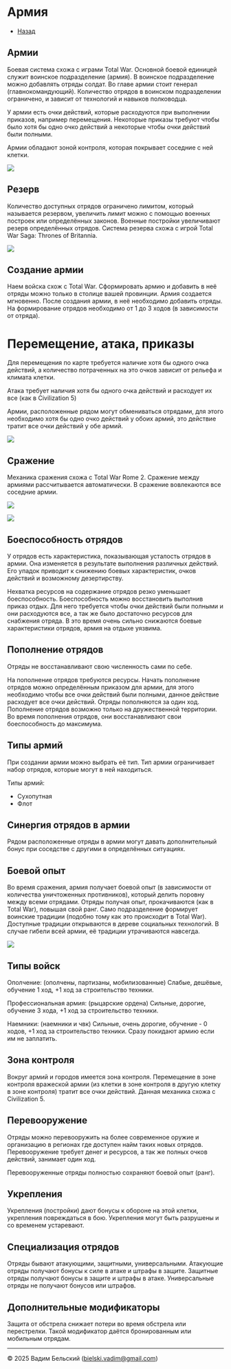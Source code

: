 # Армия

- [Назад](../README.md)

## Армии

Боевая система схожа с играми Total War. Основной боевой единицей служит воинское подразделение (армия).  В воинское подразделение можно добавлять отряды солдат. Во главе армии стоит генерал (главнокомандующий). Количество отрядов в воинском подразделении ограничено, и зависит от технологий и навыков полководца.

У армии есть очки действий, которые расходуются при выполнении приказов, например перемещения. Некоторые приказы требуют чтобы было хотя бы одно очко действий а некоторые чтобы очки действий были полными.

Армии обладают зоной контроля, которая покрывает соседние с ней клетки. 

![](../Images/TW_Rome2_Army.png)

## Резерв

Количество доступных отрядов ограничено лимитом, который называется резервом, увеличить лимит можно с помощью военных построек или определённых законов. Военные постройки увеличивают резерв определённых отрядов. Система резерва схожа с игрой Total War Saga: Thrones of Britannia.  

![](../Images/TW_Britannia_Army.png)

## Создание армии

Наем войска схож с Total War. Сформировать армию и добавить в неё отряды можно только в столице вашей провинции. Армия создается мгновенно. После создания армии, в неё необходимо добавить отряды. На формирование отрядов необходимо от 1 до 3 ходов (в зависимости от отряда).   

# Перемещение, атака, приказы

Для перемещения по карте требуется наличие хотя бы одного очка действий, а количество потраченных на это очков зависит от рельефа и климата клетки.

Атака требует наличия хотя бы одного очка действий и расходует их все (как в Civilization 5) 

Армии, расположенные рядом могут обмениваться отрядами, для этого необходимо хотя бы одно очко действий у обоих армий, это действие тратит все очки действий у обе армий.

![](../Images/Civ5_Move.png)

## Сражение

Механика сражения схожа с Total War Rome 2. Сражение между армиями рассчитывается автоматически. В сражение вовлекаются все соседние армии.

![](../Images/TW_Rome2_Fighting.png)

![](../Images/TW_Rome2_Fighting2.png)

## Боеспособность отрядов

У отрядов есть характеристика, показывающая усталость отрядов в армии. Она изменяется в результате выполнения различных действий. Его упадок приводит к снижению боевых характеристик, очков действий и возможному дезертирству.

Нехватка ресурсов на содержание отрядов резко уменьшает боеспособность. Боеспособность можно восстановить выполнив приказ отдых. Для него требуется чтобы очки действий были полными и они расходуются все, а так же было достаточно ресурсов для снабжения отряда. В это время очень сильно снижаются боевые характеристики отрядов, армия на отдыхе уязвима.

## Пополнение отрядов

Отряды не восстанавливают свою численность сами по себе.

На пополнение отрядов требуются ресурсы. Начать пополнение отрядов можно определённым приказом для армии, для этого необходимо чтобы все очки действий были полными, данное действие расходует все очки действий. Отряды пополняются за один ход. Пополнение отрядов возможно только на дружественной территории. Во время пополнения отрядов, они восстанавливают свои боеспособность до максимума. 

## Типы армий

При создании армии можно выбрать её тип. Тип армии ограничивает набор отрядов, которые могут в ней находиться. 

Типы армий:
- Сухопутная
- Флот

## Синергия отрядов в армии

Рядом расположенные отряды в армии могут давать дополнительный бонус при соседстве с другими в определённых ситуациях.

## Боевой опыт

Во время сражения, армия получает боевой опыт (в зависимости от количества уничтоженных противников), который делить поровну между всеми отрядами. Отряды получая опыт, прокачиваются (как в Total War), повышая свой ранг. Само подразделение формирует воинские традиции (подобно тому как это происходит в Total War). Доступные традиции открываются в дереве социальных технологий. В случае гибели всей армии, её традиции утрачиваются навсегда.

![](../Images/TW_Rome2_SoldiersRank.png)

## Типы войск

Ополчение: (ополчены, партизаны, мобилизованные)
Слабые, дешёвые, обучение 1 ход, +1 ход за строительство техники.

Профессиональная армия: (рыцарские ордена)
Сильные, дорогие, обучение 3 хода, +1 ход за строительство техники.

Наемники: (наемники и чвк)
Сильные, очень дорогие, обучение - 0 ходов, +1 ход за строительство техники.
Сразу покидают армию если им не заплатить.

## Зона контроля

Вокруг армий и городов имеется зона контроля. Перемещение в зоне контроля вражеской армии (из клетки в зоне контроля в другую клетку в зоне контроля) тратит все очки действий. Данная механика схожа с Civilization 5.

## Перевооружение

Отряды можно перевооружить на более современное оружие и организацию в регионах где доступен найм таких новых отрядов. Перевооружение требует денег и ресурсов, а так же полных очков действий, занимает один ход.

Перевооруженные отряды полностью сохраняют боевой опыт (ранг).

## Укрепления

Укрепления (постройки) дают бонусы к обороне на этой клетки, укрепления повреждаться в бою. Укрепления могут быть разрушены и со временем устаревают.

## Специализация отрядов

Отряды бывают атакующими, защитными, универсальными. Атакующие отряды получают бонусы к силе в атаке и штрафы в защите. Защитные отряды получают бонусы в защите и штрафы в атаке. Универсальные отряды не получают бонусов или штрафов.

## Дополнительные модификаторы

Защита от обстрела снижает потери во время обстрела или перестрелки. Такой модификатор даётся бронированным или мобильным отрядам. 

---
© 2025 Вадим Бельский (bielski.vadim@gmail.com)